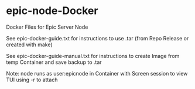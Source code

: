 # epic-node-Docker
Docker Files for Epic Server Node

See epic-docker-guide.txt for instructions to use .tar (from Repo Release or created with make)

See epic-docker-guide-manual.txt for instructions to create Image from temp Container and save backup to .tar

Note: node runs as user:epicnode in Container with Screen session to view TUI using -r to attach
